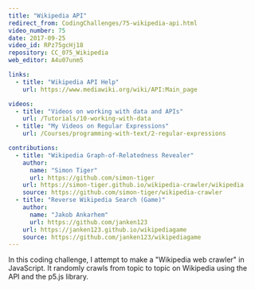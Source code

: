 ```yaml
---
title: "Wikipedia API"
redirect_from: CodingChallenges/75-wikipedia-api.html
video_number: 75
date: 2017-09-25
video_id: RPz75gcHj18
repository: CC_075_Wikipedia
web_editor: A4u07unm5

links:
  - title: "Wikipedia API Help"
    url: https://www.mediawiki.org/wiki/API:Main_page

videos:
  - title: "Videos on working with data and APIs"
    url: /Tutorials/10-working-with-data
  - title: "My Videos on Regular Expressions"
    url: /Courses/programming-with-text/2-regular-expressions

contributions:
  - title: "Wikipedia Graph-of-Relatedness Revealer"
    author:
      name: "Simon Tiger"
      url: https://github.com/simon-tiger
    url: https://simon-tiger.github.io/wikipedia-crawler/wikipedia
    source: https://github.com/simon-tiger/wikipedia-crawler
  - title: "Reverse Wikipedia Search (Game)"
    author:
      name: "Jakob Ankarhem"
      url: https://github.com/janken123
    url: https://janken123.github.io/wikipediagame
    source: https://github.com/janken123/wikipediagame
---
```


In this coding challenge, I attempt to make a "Wikipedia web crawler" in JavaScript. It randomly crawls from topic to topic on Wikipedia using the API and the p5.js library.
